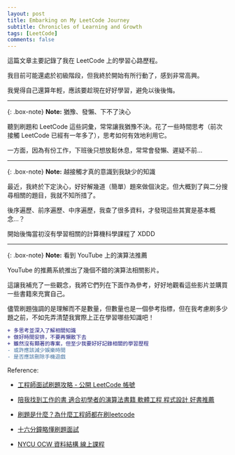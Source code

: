 ```yaml
---
layout: post
title: Embarking on My LeetCode Journey
subtitle: Chronicles of Learning and Growth
tags: [LeetCode]
comments: false
---
```


這篇文章主要記錄了我在 LeetCode 上的學習心路歷程。

我目前可能還處於初級階段，但我終於開始有所行動了，感到非常高興。

我覺得自己還算年輕，應該要趁現在好好學習，避免以後後悔。

---

{: .box-note}
**Note:** 猶豫、發懶、下不了決心

聽到刷題和 LeetCode 這些詞彙，常常讓我猶豫不決。花了一些時間思考（前次接觸 LeetCode 已經有一年多了），思考如何有效地利用它。

一方面，因為有份工作，下班後只想放鬆休息，常常會發懶、遲疑不前...

---

{: .box-note}
**Note:** 越接觸才真的意識到我缺少的知識

最近，我終於下定決心，好好解幾道（簡單）題來做個決定。但大概到了與二分搜尋相關的題目，我就不知所措了。

後序遍歷、前序遍歷、中序遍歷，我查了很多資料，才發現這些其實是基本概念...？

開始後悔當初沒有學習相關的計算機科學課程了 XDDD

---

{: .box-note}
**Note:** 看到 YouTube 上的演算法推薦

YouTube 的推薦系統推出了幾個不錯的演算法相關影片。

這讓我補充了一些觀念，我將它們列在下面作為參考，好好地觀看這些影片並購買一些書籍來充實自己。

儘管刷題強調的是理解而不是數量，但數量也是一個參考指標，但在我考慮刷多少題之前，不如先弄清楚我實際上正在學習哪些知識吧！

```Diff
+ 多思考並深入了解相關知識
+ 做好時間安排，不要再懶散下去
+ 雖然沒有顯著的專案，但至少我要好好記錄相關的學習歷程
- 或許應該減少娛樂時間
- 是否應該刪除手機遊戲
```

Reference:

+ [工程師面試刷題攻略 - 公開 LeetCode 帳號](https://www.youtube.com/watch?v=NQnfP-CSXhU)

+ [陪我找到工作的書 適合初學者的演算法書籍 軟體工程 程式設計 好書推薦](https://youtu.be/JbGzt_sxU3s)

+ [刷題是什麼？為什麼工程師都在刷leetcode](https://youtu.be/W6X-LN-EDIc)

+ [十六分鐘略懂刷題面試](https://www.youtube.com/watch?v=sAjkAz75jis)

+ [NYCU OCW 資料結構 線上課程](https://www.youtube.com/watch?v=3503j2L6qNA&list=PLj6E8qlqmkFusQlwukXMUDVdYfd7oPyr3)